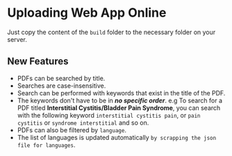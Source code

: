 # Uploading Web App Online

Just copy the content of the `build` folder to the necessary folder on your server.

## New Features

- PDFs can be searched by title.
- Searches are case-insensitive.
- Search can be performed with keywords that exist in the title of the PDF.
- The keywords don't have to be in ***no specific order***. e.g To search for a PDF titled **Interstitial Cystitis/Bladder Pain Syndrome**, you can search with the following keyword `interstitial cystitis pain`, or `pain cystitis` or `syndrome interstitial` and so on.
- PDFs can also be filtered by `language`.
- The list of languages is updated automatically `by scrapping the json file for languages`.

